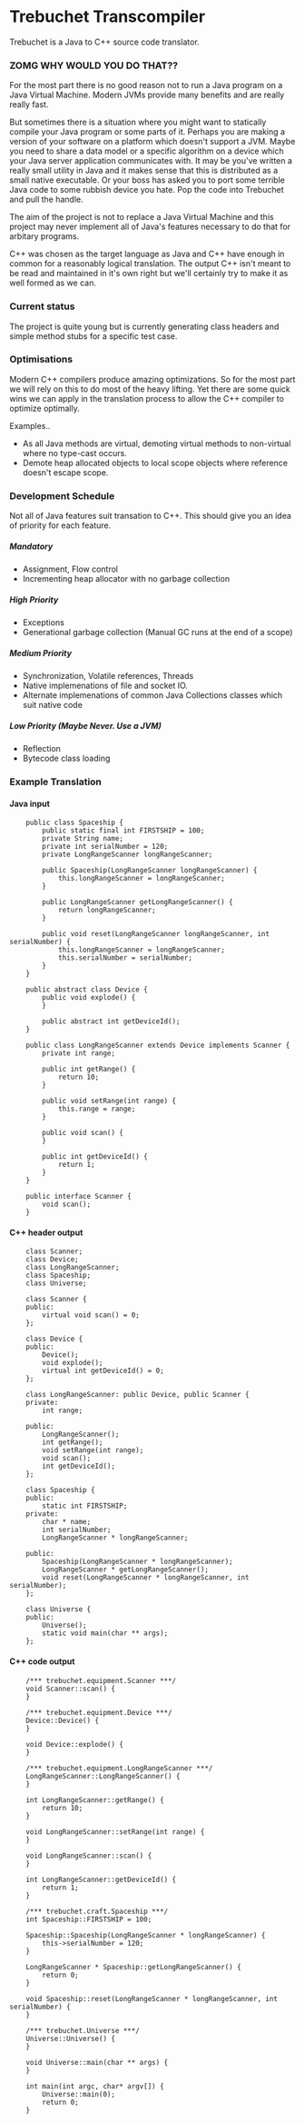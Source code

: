 Trebuchet Transcompiler
=====

Trebuchet is a Java to C++ source code translator.

### ZOMG WHY WOULD YOU DO THAT??

For the most part there is no good reason not to run a Java program on a Java Virtual Machine.
Modern JVMs provide many benefits and are really really fast.

But sometimes there is a situation where you might want to statically compile your Java program or some parts of it.
Perhaps you are making a version of your software on a platform which doesn't support a JVM.
Maybe you need to share a data model or a specific algorithm on a device which your Java server application communicates with.
It may be you've written a really small utility in Java and it makes sense that this is distributed as a small native executable.
Or your boss has asked you to port some terrible Java code to some rubbish device you hate.
Pop the code into Trebuchet and pull the handle.

The aim of the project is not to replace a Java Virtual Machine and this project may never implement all of Java's
features necessary to do that for arbitary programs.

C++ was chosen as the target language as Java and C++ have enough in common for a reasonably logical translation.
The output C++ isn't meant to be read and maintained in it's own right but we'll certainly try to make it as well formed as we can.

### Current status

The project is quite young but is currently generating class headers and simple method stubs for a specific test case.

### Optimisations

Modern C++ compilers produce amazing optimizations. So for the most part we will rely on this to do most of the heavy lifting.
Yet there are some quick wins we can apply in the translation process to allow the C++ compiler to optimize optimally.

Examples..

* As all Java methods are virtual, demoting virtual methods to non-virtual where no type-cast occurs.
* Demote heap allocated objects to local scope objects where reference doesn't escape scope.

### Development Schedule

Not all of Java features suit transation to C++. This should give you an idea of priority for each feature.

##### Mandatory
* Assignment, Flow control
* Incrementing heap allocator with no garbage collection

##### High Priority
* Exceptions
* Generational garbage collection (Manual GC runs at the end of a scope)

##### Medium Priority
* Synchronization, Volatile references, Threads
* Native implemenations of file and socket IO. 
* Alternate implemenations of common Java Collections classes which suit native code

##### Low Priority (Maybe Never. Use a JVM)
* Reflection
* Bytecode class loading

### Example Translation

#### Java input

        public class Spaceship {
            public static final int FIRSTSHIP = 100;
            private String name;
            private int serialNumber = 120;
            private LongRangeScanner longRangeScanner;

            public Spaceship(LongRangeScanner longRangeScanner) {
                this.longRangeScanner = longRangeScanner;
            }

            public LongRangeScanner getLongRangeScanner() {
                return longRangeScanner;
            }

            public void reset(LongRangeScanner longRangeScanner, int serialNumber) {
                this.longRangeScanner = longRangeScanner;
                this.serialNumber = serialNumber;
            }
        }

        public abstract class Device {
            public void explode() {
            }

            public abstract int getDeviceId();
        }

        public class LongRangeScanner extends Device implements Scanner {
            private int range;

            public int getRange() {
                return 10;
            }

            public void setRange(int range) {
                this.range = range;
            }

            public void scan() {
            }

            public int getDeviceId() {
                return 1;
            }
        }

        public interface Scanner {
            void scan();
        }

#### C++ header output

        class Scanner;
        class Device;
        class LongRangeScanner;
        class Spaceship;
        class Universe;

        class Scanner {
        public:
            virtual void scan() = 0;
        };

        class Device {
        public:
            Device();
            void explode();
            virtual int getDeviceId() = 0;
        };

        class LongRangeScanner: public Device, public Scanner {
        private:
            int range;

        public:
            LongRangeScanner();
            int getRange();
            void setRange(int range);
            void scan();
            int getDeviceId();
        };

        class Spaceship {
        public:
            static int FIRSTSHIP;
        private:
            char * name;
            int serialNumber;
            LongRangeScanner * longRangeScanner;

        public:
            Spaceship(LongRangeScanner * longRangeScanner);
            LongRangeScanner * getLongRangeScanner();
            void reset(LongRangeScanner * longRangeScanner, int serialNumber);
        };

        class Universe {
        public:
            Universe();
            static void main(char ** args);
        };

#### C++ code output

        /*** trebuchet.equipment.Scanner ***/
        void Scanner::scan() {
        }

        /*** trebuchet.equipment.Device ***/
        Device::Device() {
        }

        void Device::explode() {
        }

        /*** trebuchet.equipment.LongRangeScanner ***/
        LongRangeScanner::LongRangeScanner() {
        }

        int LongRangeScanner::getRange() {
            return 10;
        }

        void LongRangeScanner::setRange(int range) {
        }

        void LongRangeScanner::scan() {
        }

        int LongRangeScanner::getDeviceId() {
            return 1;
        }

        /*** trebuchet.craft.Spaceship ***/
        int Spaceship::FIRSTSHIP = 100;

        Spaceship::Spaceship(LongRangeScanner * longRangeScanner) {
            this->serialNumber = 120;
        }

        LongRangeScanner * Spaceship::getLongRangeScanner() {
            return 0;
        }

        void Spaceship::reset(LongRangeScanner * longRangeScanner, int serialNumber) {
        }

        /*** trebuchet.Universe ***/
        Universe::Universe() {
        }

        void Universe::main(char ** args) {
        }

        int main(int argc, char* argv[]) {
            Universe::main(0);
            return 0;
        }

